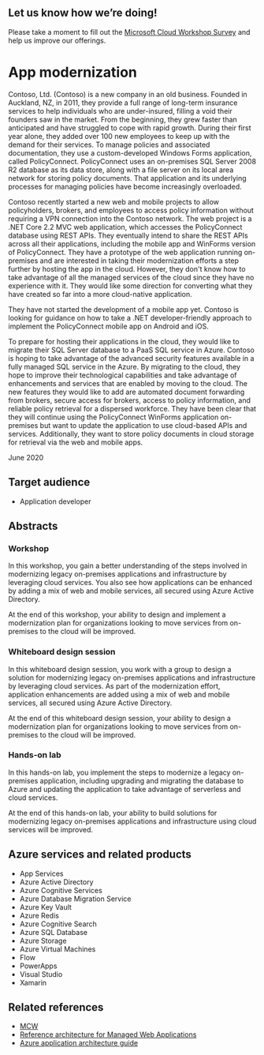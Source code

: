 ## Let us know how we’re doing!  
Please take a moment to fill out the [Microsoft Cloud Workshop Survey](https://forms.office.com/Pages/ResponsePage.aspx?id=v4j5cvGGr0GRqy180BHbRyEtIpX7sDdChuWsXhzKJXJUNjFBVkROWDhSSVdYT0dSRkY4UVFCVzZBVy4u) and help us improve our offerings.

# App modernization

Contoso, Ltd. (Contoso) is a new company in an old business. Founded in Auckland, NZ, in 2011, they provide a full range of long-term insurance services to help individuals who are under-insured, filling a void their founders saw in the market. From the beginning, they grew faster than anticipated and have struggled to cope with rapid growth. During their first year alone, they added over 100 new employees to keep up with the demand for their services. To manage policies and associated documentation, they use a custom-developed Windows Forms application, called PolicyConnect. PolicyConnect uses an on-premises SQL Server 2008 R2 database as its data store, along with a file server on its local area network for storing policy documents. That application and its underlying processes for managing policies have become increasingly overloaded.

Contoso recently started a new web and mobile projects to allow policyholders, brokers, and employees to access policy information without requiring a VPN connection into the Contoso network. The web project is a .NET Core 2.2 MVC web application, which accesses the PolicyConnect database using REST APIs. They eventually intend to share the REST APIs across all their applications, including the mobile app and WinForms version of PolicyConnect. They have a prototype of the web application running on-premises and are interested in taking their modernization efforts a step further by hosting the app in the cloud. However, they don't know how to take advantage of all the managed services of the cloud since they have no experience with it. They would like some direction for converting what they have created so far into a more cloud-native application.

They have not started the development of a mobile app yet. Contoso is looking for guidance on how to take a .NET developer-friendly approach to implement the PolicyConnect mobile app on Android and iOS.

To prepare for hosting their applications in the cloud, they would like to migrate their SQL Server database to a PaaS SQL service in Azure. Contoso is hoping to take advantage of the advanced security features available in a fully managed SQL service in the Azure. By migrating to the cloud, they hope to improve their technological capabilities and take advantage of enhancements and services that are enabled by moving to the cloud. The new features they would like to add are automated document forwarding from brokers, secure access for brokers, access to policy information, and reliable policy retrieval for a dispersed workforce. They have been clear that they will continue using the PolicyConnect WinForms application on-premises but want to update the application to use cloud-based APIs and services. Additionally, they want to store policy documents in cloud storage for retrieval via the web and mobile apps.

June 2020

## Target audience

- Application developer

## Abstracts

### Workshop

In this workshop, you gain a better understanding of the steps involved in modernizing legacy on-premises applications and infrastructure by leveraging cloud services. You also see how applications can be enhanced by adding a mix of web and mobile services, all secured using Azure Active Directory.

At the end of this workshop, your ability to design and implement a modernization plan for organizations looking to move services from on-premises to the cloud will be improved.

### Whiteboard design session

In this whiteboard design session, you work with a group to design a solution for modernizing legacy on-premises applications and infrastructure by leveraging cloud services. As part of the modernization effort, application enhancements are added using a mix of web and mobile services, all secured using Azure Active Directory.

At the end of this whiteboard design session, your ability to design a modernization plan for organizations looking to move services from on-premises to the cloud will be improved.

### Hands-on lab

In this hands-on lab, you implement the steps to modernize a legacy on-premises application, including upgrading and migrating the database to Azure and updating the application to take advantage of serverless and cloud services.

At the end of this hands-on lab, your ability to build solutions for modernizing legacy on-premises applications and infrastructure using cloud services will be improved.

## Azure services and related products

- App Services
- Azure Active Directory
- Azure Cognitive Services
- Azure Database Migration Service
- Azure Key Vault
- Azure Redis
- Azure Cognitive Search
- Azure SQL Database
- Azure Storage
- Azure Virtual Machines
- Flow
- PowerApps
- Visual Studio
- Xamarin

## Related references

- [MCW](https://microsoftcloudworkshop.com)
- [Reference architecture for Managed Web Applications](https://docs.microsoft.com/azure/architecture/reference-architectures/app-service-web-app/basic-web-app)
- [Azure application architecture guide](https://docs.microsoft.com/azure/architecture/guide/)

